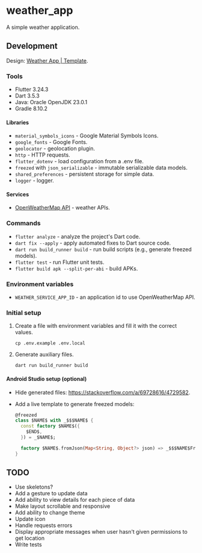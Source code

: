 # weather_app

A simple weather application.

## Development

Design: [Weather App | Template](https://www.figma.com/community/file/1177627357046864157).

### Tools

* Flutter 3.24.3
* Dart 3.5.3
* Java: Oracle OpenJDK 23.0.1
* Gradle 8.10.2

#### Libraries

* `material_symbols_icons` - Google Material Symbols Icons.
* `google_fonts` - Google Fonts.
* `geolocator` - geolocation plugin.
* `http` - HTTP requests.
* `flutter_dotenv` - load configuration from a .env file.
* `freezed` with `json_serializable` - immutable serializable data models.
* `shared_preferences` - persistent storage for simple data.
* `logger` - logger.

#### Services

* [OpenWeatherMap API](https://openweathermap.org/api) - weather APIs.

### Commands

* `flutter analyze` - analyze the project's Dart code.
* `dart fix --apply` - apply automated fixes to Dart source code.
* `dart run build_runner build` - run build scripts (e.g., generate freezed models).
* `flutter test` - run Flutter unit tests.
* `flutter build apk --split-per-abi` - build APKs.

### Environment variables

* `WEATHER_SERVICE_APP_ID` - an application id to use OpenWeatherMap API.


### Initial setup

1. Create a file with environment variables and fill it with the correct values.

    ```shell
    cp .env.example .env.local
    ```

2. Generate auxiliary files.

    ```shell
    dart run build_runner build
    ```

#### Android Studio setup (optional)

* Hide generated files: https://stackoverflow.com/a/69728616/4729582.
* Add a live template to generate freezed models:

    ```dart
    @freezed
    class $NAME$ with _$$$NAME$ {
      const factory $NAME$({
        $END$,
      }) = _$NAME$;

      factory $NAME$.fromJson(Map<String, Object?> json) => _$$$NAME$FromJson(json);
    }
    ```

## TODO

* Use skeletons?
* Add a gesture to update data
* Add ability to view details for each piece of data
* Make layout scrollable and responsive
* Add ability to change theme
* Update icon
* Handle requests errors
* Display appropriate messages when user hasn't given permissions to get location
* Write tests

